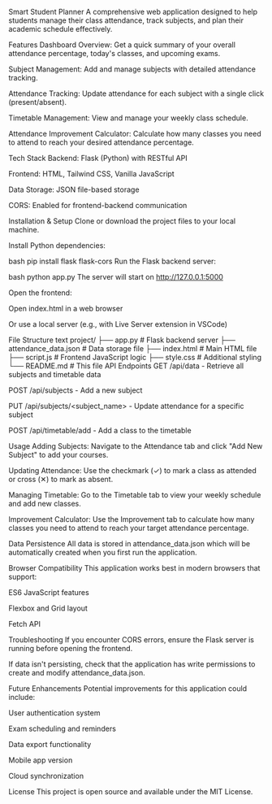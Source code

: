 Smart Student Planner
A comprehensive web application designed to help students manage their class attendance, track subjects, and plan their academic schedule effectively.

Features
Dashboard Overview: Get a quick summary of your overall attendance percentage, today's classes, and upcoming exams.

Subject Management: Add and manage subjects with detailed attendance tracking.

Attendance Tracking: Update attendance for each subject with a single click (present/absent).

Timetable Management: View and manage your weekly class schedule.

Attendance Improvement Calculator: Calculate how many classes you need to attend to reach your desired attendance percentage.

Tech Stack
Backend: Flask (Python) with RESTful API

Frontend: HTML, Tailwind CSS, Vanilla JavaScript

Data Storage: JSON file-based storage

CORS: Enabled for frontend-backend communication

Installation & Setup
Clone or download the project files to your local machine.

Install Python dependencies:

bash
pip install flask flask-cors
Run the Flask backend server:

bash
python app.py
The server will start on http://127.0.0.1:5000

Open the frontend:

Open index.html in a web browser

Or use a local server (e.g., with Live Server extension in VSCode)

File Structure
text
project/
├── app.py              # Flask backend server
├── attendance_data.json # Data storage file
├── index.html          # Main HTML file
├── script.js           # Frontend JavaScript logic
├── style.css           # Additional styling
└── README.md           # This file
API Endpoints
GET /api/data - Retrieve all subjects and timetable data

POST /api/subjects - Add a new subject

PUT /api/subjects/<subject_name> - Update attendance for a specific subject

POST /api/timetable/add - Add a class to the timetable

Usage
Adding Subjects: Navigate to the Attendance tab and click "Add New Subject" to add your courses.

Updating Attendance: Use the checkmark (✓) to mark a class as attended or cross (✕) to mark as absent.

Managing Timetable: Go to the Timetable tab to view your weekly schedule and add new classes.

Improvement Calculator: Use the Improvement tab to calculate how many classes you need to attend to reach your target attendance percentage.

Data Persistence
All data is stored in attendance_data.json which will be automatically created when you first run the application.

Browser Compatibility
This application works best in modern browsers that support:

ES6 JavaScript features

Flexbox and Grid layout

Fetch API

Troubleshooting
If you encounter CORS errors, ensure the Flask server is running before opening the frontend.

If data isn't persisting, check that the application has write permissions to create and modify attendance_data.json.

Future Enhancements
Potential improvements for this application could include:

User authentication system

Exam scheduling and reminders

Data export functionality

Mobile app version

Cloud synchronization

License
This project is open source and available under the MIT License.
